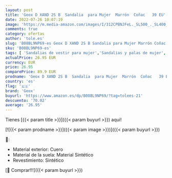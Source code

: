```yaml
---
layout: post
title: 'Geox D XAND 2S B  Sandalia  para Mujer  Marrón  Coñac   39 EU'
date: 2022-07-26 10:07:19
image: 'https://m.media-amazon.com/images/I/312CPBNJFeL._SL500_._SL400_.jpg'
comments: true
category: ofertas
author: 'tole.es'
slug: 'B08BL9NP69-es Geox D XAND 2S B Sandalia para Mujer Marrón Coñac 39 EU'
sku: 'B08BL9NP69-es'
tags: [ 'Sandalias de vestir para mujer','Sandalias y palas de mujer','Zapatos','Zapatos para mujer','Zapatos y complementos','geox','sandalia','🇪🇸', ]
actualPrice: 26.95 EUR
currency: EUR
price: 26.95
comparePrice: 89.9 EUR
prodname: 'Geox D XAND 2S B  Sandalia  para Mujer  Marrón  Coñac   39 EU'
country: 'es'
flag: '🇪🇸'
brand: 'Geox'
buyurl: 'https://www.amazon.es/dp/B08BL9NP69/?tag=tolees-21'
descuento: '70.02'
average: '26.95'
---
```


Tienes [{{< param title >}}]({{< param buyurl >}}) aqui!

[![{{< param prodname >}}]({{< param image >}})]({{< param buyurl >}})

🔎:

- Material exterior: Cuero
- Material de la suela: Material Sintético
- Revestimiento: Sintético

[🛒 Comprar!!!]({{< param buyurl >}})
